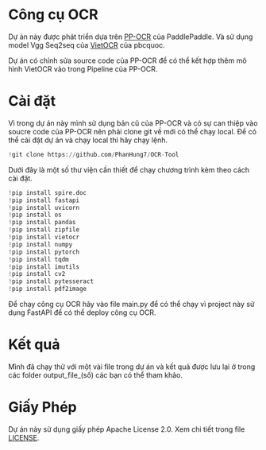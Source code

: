 # Công cụ OCR
Dự án này được phát triển dựa trên [PP-OCR](https://github.com/PaddlePaddle/PaddleOCR) của PaddlePaddle. Và sử dụng model Vgg Seq2seq của [VietOCR](https://github.com/pbcquoc/vietocr) của pbcquoc.

Dự án có chỉnh sửa source code của PP-OCR để có thể kết hợp thêm mô hình VietOCR vào trong Pipeline của PP-OCR.

# Cài đặt
Vì trong dự án này mình sử dụng bản cũ của PP-OCR và có sự can thiệp vào soucre code của PP-OCR nên phải clone git về mới có thể chạy local. Để có thể cài đặt dự án và chạy local thì hãy chạy lệnh. 

```python
!git clone https://github.com/PhanHung7/OCR-Tool
```

Dưới đây là một số thư viện cần thiết để chạy chương trình kèm theo cách cài đặt.

```python
!pip install spire.doc
!pip install fastapi
!pip install uvicorn
!pip install os
!pip install pandas
!pip install zipfile
!pip install vietocr
!pip install numpy
!pip install pytorch
!pip install tqdm
!pip install imutils
!pip install cv2
!pip install pytesseract
!pip install pdf2image
```

Để chạy công cụ OCR hãy vào file main.py để có thể chạy vì project này sử dụng FastAPI để có thể deploy công cụ OCR.
# Kết quả
Mình đã chạy thử với một vài file trong dự án và kết quả được lưu lại ở trong các folder output_file_(số) các bạn có thể tham khảo.

# Giấy Phép
Dự án này sử dụng giấy phép Apache License 2.0. Xem chi tiết trong file [LICENSE](./LICENSE).